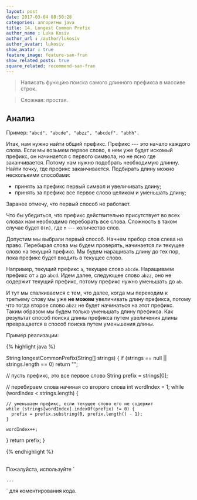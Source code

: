 ```yaml
---
layout: post
date: 2017-03-04 08:50:28
categories: алгоритмы java
title: 14. Longest Common Prefix
author_name : Luka Kosiv
author_url : /author/lukosiv
author_avatar: lukosiv
show_avatar : true
feature_image: feature-san-fran
show_related_posts: true
square_related: recommend-san-fran
---
```


> Написать функцию поиска самого длинного префикса в массиве строк.

> Сложная: простая.

## Анализ

Пример: `"abcd", "abcde", "abzz", "abcdef", "abhh".`

Итак, нам нужно найти общий префикс. Префикс --- это начало каждого слова. Если мы возьмем первое слово, 
в нем уже будет искомый префикс, он начинается с первого символа, но не ясно где заканчивается. 
Потому нам нужно подобрать необходимую длинну. Найти точку, где префикс заканчивается. 
Подбирать длину можно несколькими способами:

* принять за префикс первый символ и увеличивать длину;
* принять за префикс все первое слово целиком и уменьшать длину;

Заранее отмечу, что первый способ не работает.

Что бы убедиться, что префикс действительно присутствует во всех словах нам необходимо переборать все слова. 
Сложность в таком случае будет `O(n)`, где `n` --- количество слов.

Допустим мы выбрали первый способ. Начнем пребор слов слева на право. 
Перебирая слова мы будем проверять, начинается ли текущее слово на текущий префикс.
Мы будем наращивать длину до тех пор, пока префикс будет входить в текущее слово. 

Например, текущий префикс `a`, текущее слово `abcde`. Наращиваем префикс от `a` до `abcd`. 
Идем далее, следующее слово `abzz`, оно не содержит текущий префикс, потому префикс нужно уменьшать до `ab`. 

И тут мы сталкиваемся с тем, что далее, когда мы переходим к третьему слову мы уже **не можем** увеличивать длину 
префикса, потому что тогда второе слово `abzz` не будет начинаться на этот префикс.
Таким образом мы будем только уменьшать длину префикса. Как результат способ поиска длины префикса путем увеличения длины
 превращается в способ поиска путем уменьшения длины. 
 
 Пример реализации:

{% highlight java %}

String longestCommonPrefix(String[] strings) {
  if (strings == null || strings.length == 0) return "";

  // пусть префикс, это все первое слово
  String prefix = strings[0];

  // перебираем слова начиная со второго слова
  int wordIndex = 1;
  while (wordIndex < strings.length) {
    
    // уменьшаем префикс, если текущее слово его не содержит
    while (strings[wordIndex].indexOf(prefix) != 0) {
      prefix = prefix.substring(0, prefix.length() - 1);
    }
    
    wordIndex++;
  }
  return prefix;
}

{% endhighlight %}

<br/>
Пожалуйста, используйте `<pre><code>...</code></pre>` для коментирования кода.
